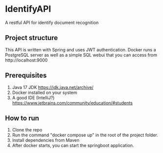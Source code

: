 # IdentifyAPI

A restful API for identify document recognition

## Project structure
This API is written with Spring and uses JWT authentication.
Docker runs a PostgreSQL server as well as a simple SQL webui that you can access from http://localhost:9000

## Prerequisites
1. Java 17 JDK https://jdk.java.net/archive/
2. Docker installed on your system
3. A good IDE (IntelliJ?) https://www.jetbrains.com/community/education/#students

## How to run
1. Clone the repo
2. Run the command "docker compose up" in the root of the project folder.
4. Install dependencies from Maven
3. After docker starts, you can start the springboot application.